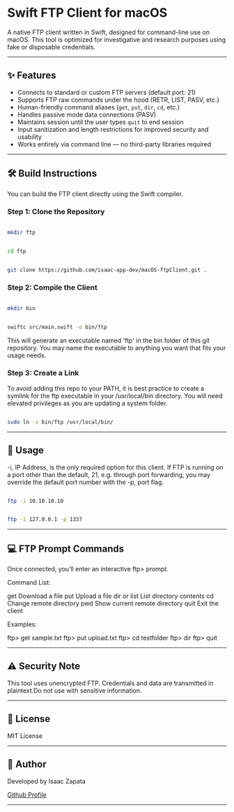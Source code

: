 # Swift FTP Client for macOS

A native FTP client written in Swift, designed for command-line use on macOS. This tool is optimized for investigative and research purposes using fake or disposable credentials.

---

## ✨ Features

- Connects to standard or custom FTP servers (default port: 21)
- Supports FTP raw commands under the hood (RETR, LIST, PASV, etc.)
- Human-friendly command aliases (`get`, `put`, `dir`, `cd`, etc.)
- Handles passive mode data connections (PASV)
- Maintains session until the user types `quit` to end session
- Input sanitization and length restrictions for improved security and usability
- Works entirely via command line — no third-party libraries required

---

## 🛠️ Build Instructions

You can build the FTP client directly using the Swift compiler.

### Step 1: Clone the Repository

```zsh

mkdir ftp

```

```zsh

cd ftp

```

```zsh

git clone https://github.com/isaac-app-dev/macOS-ftpClient.git .

```

### Step 2: Compile the Client

```zsh

mkdir bin

```

```zsh

swiftc src/main.swift -o bin/ftp

```

This will generate an executable named 'ftp' in the bin folder of this git repository. You may name the executable to anything you want that fits your usage needs.

### Step 3: Create a Link

To avoid adding this repo to your PATH, it is best practice to create a symlink for the ftp executable in your /usr/local/bin directory. You will need elevated privileges as you are updating a system folder.

```zsh

sudo ln -s bin/ftp /usr/local/bin/

```

---

## 🚀 Usage

-i, IP Address, is the only required option for this client. If FTP is running on a port other than the default, 21, e.g. through port forwarding, you may override the default port number with the -p, port flag.

```zsh

ftp -i 10.10.10.10

```

```zsh

ftp -i 127.0.0.1 -p 1337

```

---

## 💻 FTP Prompt Commands

Once connected, you’ll enter an interactive ftp> prompt.

Command List:

get <filename>	    Download a file
put <filename>	    Upload a file
dir or list	        List directory contents
cd <directory>      Change remote directory
pwd                 Show current remote directory
quit	            Exit the client

Examples:

ftp> get sample.txt
ftp> put upload.txt
ftp> cd testfolder
ftp> dir
ftp> quit


---

## ⚠️ Security Note

This tool uses unencrypted FTP. Credentials and data are transmitted in plaintext.Do not use with sensitive information.

---

## 📄 License

MIT License

---

## 👤 Author

Developed by Isaac Zapata

[Github Profile](https://github.com/isaac-app-dev)

---